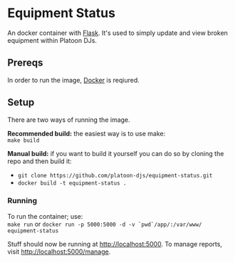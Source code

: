 # Equipment Status
An docker container with [Flask](http://flask.pocoo.org/). It's used to simply update and view broken equipment within Platoon DJs.
## Prereqs
In order to run the image, [Docker](https://www.docker.com/) is reqiured.
## Setup
There are two ways of running the image.   

**Recommended build:** the easiest way is to use make:   
```make build```

**Manual build:** if you want to build it yourself you can do so by cloning the repo and then build it:
* `git clone https://github.com/platoon-djs/equipment-status.git`
* ```docker build -t equipment-status .```

### Running
To run the container; use:   
`make run`
or 
```docker run -p 5000:5000 -d -v `pwd`/app/:/var/www/ equipment-status```

Stuff should now be running at [http://localhost:5000](http://localhost:5000). 
To manage reports, visit [http://localhost:5000/manage](http://localhost:5000/manage).


